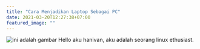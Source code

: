 ```yaml
---
title: "Cara Menjadikan Laptop Sebagai PC"
date: 2021-03-20T12:27:38+07:00
featured_image: ""
---
```

![ini adalah gambar](/blog/uploads/favicon.png)
Hello aku hanivan, aku adalah seorang linux ethusiast.
